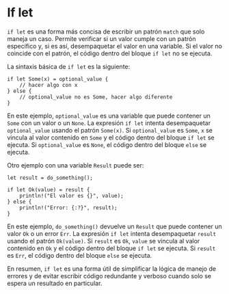 # If let

`if let` es una forma más concisa de escribir un patrón `match` que solo maneja un caso. Permite verificar si un valor cumple con un patrón específico y, si es así, desempaquetar el valor en una variable. Si el valor no coincide con el patrón, el código dentro del bloque `if let` no se ejecuta.

La sintaxis básica de `if let` es la siguiente:

```
if let Some(x) = optional_value {
    // hacer algo con x
} else {
    // optional_value no es Some, hacer algo diferente
}
```

En este ejemplo, `optional_value` es una variable que puede contener un `Some` con un valor o un `None`. La expresión `if let` intenta desempaquetar `optional_value` usando el patrón `Some(x)`. Si `optional_value` es `Some`, `x` se vincula al valor contenido en `Some` y el código dentro del bloque `if let` se ejecuta. Si `optional_value` es `None`, el código dentro del bloque `else` se ejecuta.

Otro ejemplo con una variable `Result` puede ser:

```
let result = do_something();

if let Ok(value) = result {
    println!("El valor es {}", value);
} else {
    println!("Error: {:?}", result);
}
```

En este ejemplo, `do_something()` devuelve un `Result` que puede contener un valor `Ok` o un error `Err`. La expresión `if let` intenta desempaquetar `result` usando el patrón `Ok(value)`. Si `result` es `Ok`, `value` se vincula al valor contenido en `Ok` y el código dentro del bloque `if let` se ejecuta. Si `result` es `Err`, el código dentro del bloque `else` se ejecuta.

En resumen, `if let` es una forma útil de simplificar la lógica de manejo de errores y de evitar escribir código redundante y verboso cuando solo se espera un resultado en particular.
